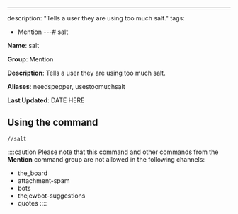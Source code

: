 ---
description: "Tells a user they are using too much salt."
tags:
  - Mention
---# salt

**Name**: salt

**Group**: Mention

**Description**: Tells a user they are using too much salt.

**Aliases**: needspepper, usestoomuchsalt

**Last Updated**: DATE HERE

## Using the command

    //salt

::::caution Please note that this command and other commands from the **Mention** command group are not allowed in the following channels:
- the_board
- attachment-spam
- bots
- thejewbot-suggestions
- quotes
::::